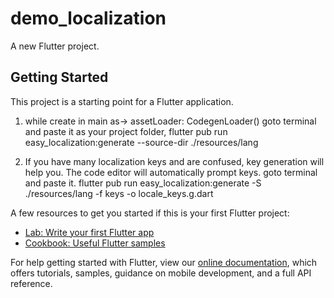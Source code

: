 # demo_localization

A new Flutter project.

## Getting Started

This project is a starting point for a Flutter application.

1. while create in main as-> assetLoader: CodegenLoader() goto terminal and paste it as your project folder,
flutter pub run easy_localization:generate --source-dir ./resources/lang

2. If you have many localization keys and are confused, key generation will help you. 
The code editor will automatically prompt keys. goto terminal and paste it.
flutter pub run easy_localization:generate -S ./resources/lang  -f keys -o locale_keys.g.dart



A few resources to get you started if this is your first Flutter project:

- [Lab: Write your first Flutter app](https://flutter.dev/docs/get-started/codelab)
- [Cookbook: Useful Flutter samples](https://flutter.dev/docs/cookbook)

For help getting started with Flutter, view our
[online documentation](https://flutter.dev/docs), which offers tutorials,
samples, guidance on mobile development, and a full API reference.
